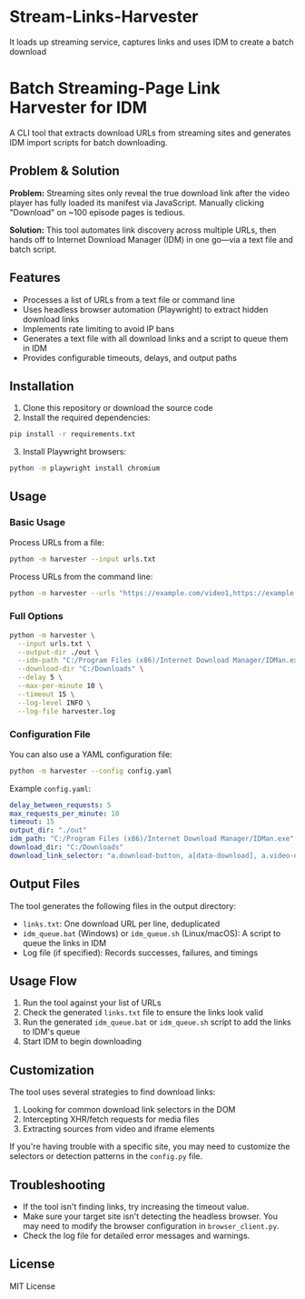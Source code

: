 # Stream-Links-Harvester
It loads up streaming service, captures links and uses IDM to create a batch download
# Batch Streaming-Page Link Harvester for IDM

A CLI tool that extracts download URLs from streaming sites and generates IDM import scripts for batch downloading.

## Problem & Solution

**Problem:** Streaming sites only reveal the true download link after the video player has fully loaded its manifest via JavaScript. Manually clicking "Download" on ~100 episode pages is tedious.

**Solution:** This tool automates link discovery across multiple URLs, then hands off to Internet Download Manager (IDM) in one go—via a text file and batch script.

## Features

- Processes a list of URLs from a text file or command line
- Uses headless browser automation (Playwright) to extract hidden download links
- Implements rate limiting to avoid IP bans
- Generates a text file with all download links and a script to queue them in IDM
- Provides configurable timeouts, delays, and output paths

## Installation

1. Clone this repository or download the source code
2. Install the required dependencies:

```bash
pip install -r requirements.txt
```

3. Install Playwright browsers:

```bash
python -m playwright install chromium
```

## Usage

### Basic Usage

Process URLs from a file:

```bash
python -m harvester --input urls.txt
```

Process URLs from the command line:

```bash
python -m harvester --urls "https://example.com/video1,https://example.com/video2"
```

### Full Options

```bash
python -m harvester \
  --input urls.txt \
  --output-dir ./out \
  --idm-path "C:/Program Files (x86)/Internet Download Manager/IDMan.exe" \
  --download-dir "C:/Downloads" \
  --delay 5 \
  --max-per-minute 10 \
  --timeout 15 \
  --log-level INFO \
  --log-file harvester.log
```

### Configuration File

You can also use a YAML configuration file:

```bash
python -m harvester --config config.yaml
```

Example `config.yaml`:

```yaml
delay_between_requests: 5
max_requests_per_minute: 10
timeout: 15
output_dir: "./out"
idm_path: "C:/Program Files (x86)/Internet Download Manager/IDMan.exe"
download_dir: "C:/Downloads"
download_link_selector: "a.download-button, a[data-download], a.video-download"
```

## Output Files

The tool generates the following files in the output directory:

- `links.txt`: One download URL per line, deduplicated
- `idm_queue.bat` (Windows) or `idm_queue.sh` (Linux/macOS): A script to queue the links in IDM
- Log file (if specified): Records successes, failures, and timings

## Usage Flow

1. Run the tool against your list of URLs
2. Check the generated `links.txt` file to ensure the links look valid
3. Run the generated `idm_queue.bat` or `idm_queue.sh` script to add the links to IDM's queue
4. Start IDM to begin downloading

## Customization

The tool uses several strategies to find download links:

1. Looking for common download link selectors in the DOM
2. Intercepting XHR/fetch requests for media files
3. Extracting sources from video and iframe elements

If you're having trouble with a specific site, you may need to customize the selectors or detection patterns in the `config.py` file.

## Troubleshooting

- If the tool isn't finding links, try increasing the timeout value.
- Make sure your target site isn't detecting the headless browser. You may need to modify the browser configuration in `browser_client.py`.
- Check the log file for detailed error messages and warnings.

## License

MIT License
